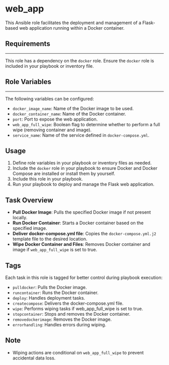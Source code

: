 # web_app

This Ansible role facilitates the deployment and management of a Flask-based web application running within a Docker container.

## Requirements
------------
This role has a dependency on the `docker` role. Ensure the `docker` role is included in your playbook or inventory file.

## Role Variables
--------------
The following variables can be configured:
- `docker_image_name`: Name of the Docker image to be used.
- `docker_container_name`: Name of the Docker container.
- `port`: Port to expose the web application.
- `web_app_full_wipe`: Boolean flag to determine whether to perform a full wipe (removing container and image).
- `service_name`: Name of the service defined in `docker-compose.yml`.

## Usage
1. Define role variables in your playbook or inventory files as needed.
2. Include the `docker` role in your playbook to ensure Docker and Docker Compose are installed or install them by yourself.
3. Include this role in your playbook.
4. Run your playbook to deploy and manage the Flask web application.

## Task Overview
- **Pull Docker Image**: Pulls the specified Docker image if not present locally.
- **Run Docker Container**: Starts a Docker container based on the specified image.
- **Deliver docker-compose.yml file**: Copies the `docker-compose.yml.j2` template file to the desired location.
- **Wipe Docker Container and Files**: Removes Docker container and image if `web_app_full_wipe` is set to true.

## Tags
Each task in this role is tagged for better control during playbook execution:

- `pulldocker`: Pulls the Docker image.
- `runcontainer`: Runs the Docker container.
- `deploy`: Handles deployment tasks.
- `createcompose`: Delivers the docker-compose.yml file.
- `wipe`: Performs wiping tasks if web_app_full_wipe is set to true.
- `stopcontainer`: Stops and removes the Docker container.
- `removedockerimage`: Removes the Docker image.
- `errorhandling`: Handles errors during wiping.

## Note
- Wiping actions are conditional on `web_app_full_wipe` to prevent accidental data loss.
